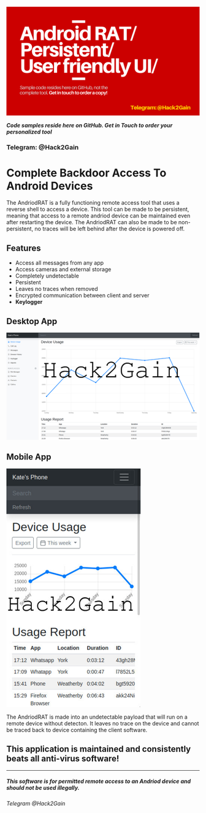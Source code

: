 <p align="center">
  <img src="Andriod RAT_ Persistent_ User friendly UI_.png" width="1000"/>
</p>

***Code samples reside here on GitHub. Get in Touch to order your personalized tool***
### Telegram: @Hack2Gain

# Complete Backdoor Access To Android Devices
The AndriodRAT is a fully functioning remote access tool that uses a reverse shell to access a device.
This tool can be made to be persistent, meaning that access to a remote andriod device can be maintained even after restarting the device.
The AndriodRAT can also be made to be non-persistent, no traces will be left behind after the device is powered off.

## Features
- Access all messages from any app
- Access cameras and external storage
- Completely undetectable
- Persistent
- Leaves no traces when removed
- Encrypted communication between client and server
- **Keylogger**

## Desktop App

<p align="left">
  <img src="Server-Side--AndriodRAT/RATAdminPanel.jpg" width="750"/>
</p>

## Mobile App
<p align="left">
  <img src="Server-Side--AndriodRAT/RATAdminPanelPhone.jpg" width="350"/>
</p>

The AndriodRAT is made into an undetectable payload that will run on a remote device without detecton. It leaves no trace on the device and cannot be traced back to device containing the client software.

## This application is maintained and consistently beats all anti-virus software!

---------------------------------------------------------------
##### This software is for permitted remote access to an Andriod device and should not be used illegally.
###### Telegram @Hack2Gain
